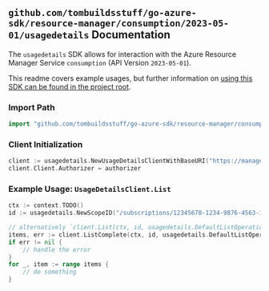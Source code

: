 
## `github.com/tombuildsstuff/go-azure-sdk/resource-manager/consumption/2023-05-01/usagedetails` Documentation

The `usagedetails` SDK allows for interaction with the Azure Resource Manager Service `consumption` (API Version `2023-05-01`).

This readme covers example usages, but further information on [using this SDK can be found in the project root](https://github.com/tombuildsstuff/go-azure-sdk/tree/main/docs).

### Import Path

```go
import "github.com/tombuildsstuff/go-azure-sdk/resource-manager/consumption/2023-05-01/usagedetails"
```


### Client Initialization

```go
client := usagedetails.NewUsageDetailsClientWithBaseURI("https://management.azure.com")
client.Client.Authorizer = authorizer
```


### Example Usage: `UsageDetailsClient.List`

```go
ctx := context.TODO()
id := usagedetails.NewScopeID("/subscriptions/12345678-1234-9876-4563-123456789012/resourceGroups/some-resource-group")

// alternatively `client.List(ctx, id, usagedetails.DefaultListOperationOptions())` can be used to do batched pagination
items, err := client.ListComplete(ctx, id, usagedetails.DefaultListOperationOptions())
if err != nil {
	// handle the error
}
for _, item := range items {
	// do something
}
```
